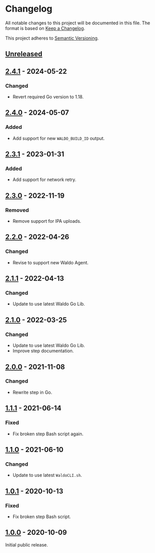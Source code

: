 # Changelog

All notable changes to this project will be documented in this file. The format
is based on [Keep a Changelog].

This project adheres to [Semantic Versioning].

## [Unreleased]

## [2.4.1] - 2024-05-22

### Changed

- Revert required Go version to 1.18.

## [2.4.0] - 2024-05-07

### Added

- Add support for new `WALDO_BUILD_ID` output.

## [2.3.1] - 2023-01-31

### Added

- Add support for network retry.

## [2.3.0] - 2022-11-19

### Removed

- Remove support for IPA uploads.

## [2.2.0] - 2022-04-26

### Changed

- Revise to support new Waldo Agent.

## [2.1.1] - 2022-04-13

### Changed

- Update to use latest Waldo Go Lib.

## [2.1.0] - 2022-03-25

### Changed

- Update to use latest Waldo Go Lib.
- Improve step documentation.

## [2.0.0] - 2021-11-08

### Changed

- Rewrite step in Go.

## [1.1.1] - 2021-06-14

### Fixed

- Fix broken step Bash script again.

## [1.1.0] - 2021-06-10

### Changed

- Update to use latest `WaldoCLI.sh`.

## [1.0.1] - 2020-10-13

### Fixed

- Fix broken step Bash script.

## [1.0.0] - 2020-10-09

Initial public release.

[Unreleased]:   https://github.com/waldoapp/gh-action-upload/compare/v2.4.1...HEAD
[2.4.1]:        https://github.com/waldoapp/gh-action-upload/compare/v2.4.0...v2.4.1
[2.4.0]:        https://github.com/waldoapp/gh-action-upload/compare/v2.3.1...v2.4.0
[2.3.1]:        https://github.com/waldoapp/gh-action-upload/compare/v2.3.0...v2.3.1
[2.3.0]:        https://github.com/waldoapp/gh-action-upload/compare/v2.2.0...v2.3.0
[2.2.0]:        https://github.com/waldoapp/gh-action-upload/compare/v2.1.1...v2.2.0
[2.1.1]:        https://github.com/waldoapp/gh-action-upload/compare/v2.1.0...v2.1.1
[2.1.0]:        https://github.com/waldoapp/gh-action-upload/compare/v2.0.0...v2.1.0
[2.0.0]:        https://github.com/waldoapp/gh-action-upload/compare/v1.1.1...v2.0.0
[1.1.1]:        https://github.com/waldoapp/gh-action-upload/compare/v1.1.0...v1.1.1
[1.1.0]:        https://github.com/waldoapp/gh-action-upload/compare/v1.0.1...v1.1.0
[1.0.1]:        https://github.com/waldoapp/gh-action-upload/compare/v1.0.0...v1.0.1
[1.0.0]:        https://github.com/waldoapp/gh-action-upload/compare/25019ac...v1.0.0

[Keep a Changelog]:     https://keepachangelog.com
[Semantic Versioning]:  https://semver.org
